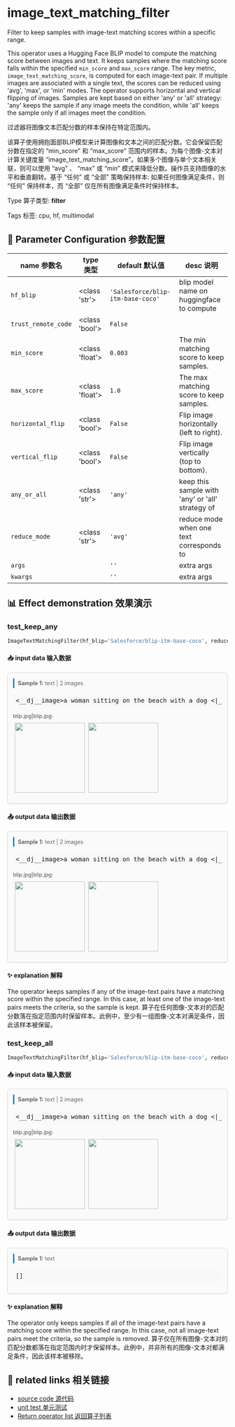 # image_text_matching_filter

Filter to keep samples with image-text matching scores within a specific range.

This operator uses a Hugging Face BLIP model to compute the matching score between images and text. It keeps samples where the matching score falls within the specified `min_score` and `max_score` range. The key metric, `image_text_matching_score`, is computed for each image-text pair. If multiple images are associated with a single text, the scores can be reduced using 'avg', 'max', or 'min' modes. The operator supports horizontal and vertical flipping of images. Samples are kept based on either 'any' or 'all' strategy: 'any' keeps the sample if any image meets the condition, while 'all' keeps the sample only if all images meet the condition.

过滤器将图像文本匹配分数的样本保持在特定范围内。

该算子使用拥抱面部BLIP模型来计算图像和文本之间的匹配分数。它会保留匹配分数在指定的 “min_score” 和 “max_score” 范围内的样本。为每个图像-文本对计算关键度量 “image_text_matching_score”。如果多个图像与单个文本相关联，则可以使用 “avg” 、 “max” 或 “min” 模式来降低分数。操作员支持图像的水平和垂直翻转。基于 “任何” 或 “全部” 策略保持样本: 如果任何图像满足条件，则 “任何” 保持样本，而 “全部” 仅在所有图像满足条件时保持样本。

Type 算子类型: **filter**

Tags 标签: cpu, hf, multimodal

## 🔧 Parameter Configuration 参数配置
| name 参数名 | type 类型 | default 默认值 | desc 说明 |
|--------|------|--------|------|
| `hf_blip` | <class 'str'> | `'Salesforce/blip-itm-base-coco'` | blip model name on huggingface to compute |
| `trust_remote_code` | <class 'bool'> | `False` |  |
| `min_score` | <class 'float'> | `0.003` | The min matching score to keep samples. |
| `max_score` | <class 'float'> | `1.0` | The max matching score to keep samples. |
| `horizontal_flip` | <class 'bool'> | `False` | Flip image horizontally (left to right). |
| `vertical_flip` | <class 'bool'> | `False` | Flip image vertically (top to bottom). |
| `any_or_all` | <class 'str'> | `'any'` | keep this sample with 'any' or 'all' strategy of |
| `reduce_mode` | <class 'str'> | `'avg'` | reduce mode when one text corresponds to |
| `args` |  | `''` | extra args |
| `kwargs` |  | `''` | extra args |

## 📊 Effect demonstration 效果演示
### test_keep_any
```python
ImageTextMatchingFilter(hf_blip='Salesforce/blip-itm-base-coco', reduce_mode='avg', any_or_all='any', min_score=0.003, max_score=1.0)
```

#### 📥 input data 输入数据
<div class="sample-card" style="border:1px solid #ddd; padding:12px; margin:8px 0; border-radius:6px; background:#fafafa; box-shadow:0 1px 3px rgba(0,0,0,0.1);"><div class="sample-header" style="background:#f8f9fa; padding:4px 8px; margin-bottom:6px; border-radius:3px; font-size:0.9em; color:#666; border-left:3px solid #007acc;"><strong>Sample 1:</strong> text | 2 images</div><pre style="padding:6px; background:#f6f8fa; border-radius:4px; overflow-x:auto; white-space:pre; word-wrap:normal;">&lt;__dj__image&gt;a woman sitting on the beach with a dog &lt;|__dj__eoc|&gt; &lt;__dj__image&gt;a man sitting on the grass with a cat &lt;|__dj__eoc|&gt;</pre><div class="media-section" style="margin-bottom:8px;"><div class="media-label" style="font-size:0.85em; color:#666; margin-bottom:4px; font-weight:500;">blip.jpg|blip.jpg:</div><div class="image-grid"><img src="../../../tests/ops/data/blip.jpg" width="160" style="margin:4px;"/><img src="../../../tests/ops/data/blip.jpg" width="160" style="margin:4px;"/></div></div></div>

#### 📤 output data 输出数据
<div class="sample-card" style="border:1px solid #ddd; padding:12px; margin:8px 0; border-radius:6px; background:#fafafa; box-shadow:0 1px 3px rgba(0,0,0,0.1);"><div class="sample-header" style="background:#f8f9fa; padding:4px 8px; margin-bottom:6px; border-radius:3px; font-size:0.9em; color:#666; border-left:3px solid #007acc;"><strong>Sample 1:</strong> text | 2 images</div><pre style="padding:6px; background:#f6f8fa; border-radius:4px; overflow-x:auto; white-space:pre; word-wrap:normal;">&lt;__dj__image&gt;a woman sitting on the beach with a dog &lt;|__dj__eoc|&gt; &lt;__dj__image&gt;a man sitting on the grass with a cat &lt;|__dj__eoc|&gt;</pre><div class="media-section" style="margin-bottom:8px;"><div class="media-label" style="font-size:0.85em; color:#666; margin-bottom:4px; font-weight:500;">blip.jpg|blip.jpg:</div><div class="image-grid"><img src="../../../tests/ops/data/blip.jpg" width="160" style="margin:4px;"/><img src="../../../tests/ops/data/blip.jpg" width="160" style="margin:4px;"/></div></div></div>

#### ✨ explanation 解释
The operator keeps samples if any of the image-text pairs have a matching score within the specified range. In this case, at least one of the image-text pairs meets the criteria, so the sample is kept.
算子在任何图像-文本对的匹配分数落在指定范围内时保留样本。此例中，至少有一组图像-文本对满足条件，因此该样本被保留。

### test_keep_all
```python
ImageTextMatchingFilter(hf_blip='Salesforce/blip-itm-base-coco', reduce_mode='avg', any_or_all='all', min_score=0.003, max_score=1.0)
```

#### 📥 input data 输入数据
<div class="sample-card" style="border:1px solid #ddd; padding:12px; margin:8px 0; border-radius:6px; background:#fafafa; box-shadow:0 1px 3px rgba(0,0,0,0.1);"><div class="sample-header" style="background:#f8f9fa; padding:4px 8px; margin-bottom:6px; border-radius:3px; font-size:0.9em; color:#666; border-left:3px solid #007acc;"><strong>Sample 1:</strong> text | 2 images</div><pre style="padding:6px; background:#f6f8fa; border-radius:4px; overflow-x:auto; white-space:pre; word-wrap:normal;">&lt;__dj__image&gt;a woman sitting on the beach with a dog &lt;|__dj__eoc|&gt; &lt;__dj__image&gt;a man sitting on the grass with a cat &lt;|__dj__eoc|&gt;</pre><div class="media-section" style="margin-bottom:8px;"><div class="media-label" style="font-size:0.85em; color:#666; margin-bottom:4px; font-weight:500;">blip.jpg|blip.jpg:</div><div class="image-grid"><img src="../../../tests/ops/data/blip.jpg" width="160" style="margin:4px;"/><img src="../../../tests/ops/data/blip.jpg" width="160" style="margin:4px;"/></div></div></div>

#### 📤 output data 输出数据
<div class="sample-card" style="border:1px solid #ddd; padding:12px; margin:8px 0; border-radius:6px; background:#fafafa; box-shadow:0 1px 3px rgba(0,0,0,0.1);"><div class="sample-header" style="background:#f8f9fa; padding:4px 8px; margin-bottom:6px; border-radius:3px; font-size:0.9em; color:#666; border-left:3px solid #007acc;"><strong>Sample 1:</strong> text</div><pre style="padding:6px; background:#f6f8fa; border-radius:4px; overflow-x:auto; white-space:pre; word-wrap:normal;">[]</pre></div>

#### ✨ explanation 解释
The operator only keeps samples if all of the image-text pairs have a matching score within the specified range. In this case, not all image-text pairs meet the criteria, so the sample is removed.
算子仅在所有图像-文本对的匹配分数都落在指定范围内时才保留样本。此例中，并非所有的图像-文本对都满足条件，因此该样本被移除。


## 🔗 related links 相关链接
- [source code 源代码](../../../data_juicer/ops/filter/image_text_matching_filter.py)
- [unit test 单元测试](../../../tests/ops/filter/test_image_text_matching_filter.py)
- [Return operator list 返回算子列表](../../Operators.md)